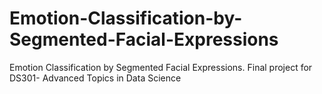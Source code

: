 # Emotion-Classification-by-Segmented-Facial-Expressions
Emotion Classification  by Segmented Facial Expressions. Final project for DS301- Advanced Topics in Data Science
